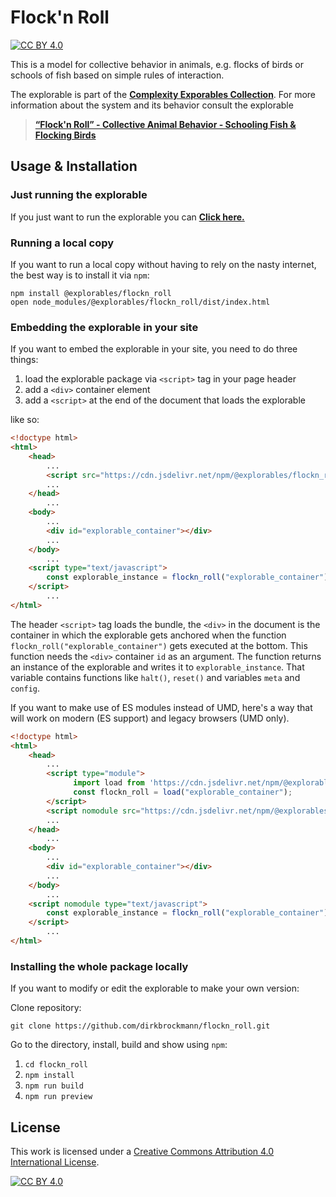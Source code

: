 [cc-by]: http://creativecommons.org/licenses/by/4.0/
[cc-by-image]: https://i.creativecommons.org/l/by/4.0/88x31.png
[cc-by-shield]: https://img.shields.io/badge/License-CC%20BY%204.0-lightgrey.svg

# Flock'n Roll

[![CC BY 4.0][cc-by-shield]][cc-by]

This is a model for collective behavior in animals, e.g. flocks of birds or schools of fish based on simple rules of interaction.

The explorable is part of the [**Complexity Exporables Collection**](https://www.complexity-explorables.org). For more information about the system and its behavior consult the explorable
> [**“Flock'n Roll” - Collective Animal Behavior - Schooling Fish & Flocking Birds**](https://www.complexity-explorables.org/explorables/flockn-roll)

## Usage & Installation

### Just running the explorable

If you just want to run the explorable you can [**Click here.**](https://raw.githack.com/dirkbrockmann/flockn_roll/main/dist/index.html)
 

### Running a local copy

If you want to run a local copy without having to rely on the nasty internet, the best way
is to install it via `npm`:

```shell
npm install @explorables/flockn_roll
open node_modules/@explorables/flockn_roll/dist/index.html 
```

### Embedding the explorable in your site

If you want to embed the explorable in your site, you need to do three things:

1. load the explorable package via `<script>` tag in your page header
2. add a `<div>` container element
3. add a `<script>` at the end of the document that loads the explorable
	
like so:

```html
<!doctype html>
<html>
	<head>
		...
		<script src="https://cdn.jsdelivr.net/npm/@explorables/flockn_roll/dist/index.umd.js"></script>
		...
	</head>
		...
	<body>
		...
	    <div id="explorable_container"></div>
		...
	</body>
		...
	<script type="text/javascript">
		const explorable_instance = flockn_roll("explorable_container")
	</script>
		...
</html>
```

The header `<script>` tag loads the bundle, the `<div>` in the document is the container in which the explorable gets anchored when the function `flockn_roll("explorable_container")` gets executed at the bottom. This function needs the `<div>` container `id` as an argument. The function returns an instance of the explorable and writes it to `explorable_instance`. That variable contains functions like `halt()`, `reset()` and variables `meta` and `config`.
	
If you want to make use of ES modules instead of UMD, here's a way that will work on modern (ES support) and legacy browsers (UMD only).

```html
<!doctype html>
<html>
	<head>
		...
	    <script type="module">
	  	      import load from 'https://cdn.jsdelivr.net/npm/@explorables/flockn_roll/dist/index.es.js';
	  	      const flockn_roll = load("explorable_container");
	    </script>
	    <script nomodule src="https://cdn.jsdelivr.net/npm/@explorables/flockn_roll/dist/index.umd.js"></script>	  
		...
	</head>
		...
	<body>
		...
	    <div id="explorable_container"></div>
		...
	</body>
		...
	<script nomodule type="text/javascript">
		const explorable_instance = flockn_roll("explorable_container")
	</script>
		...
</html>
```
	


### Installing the whole package locally

If you want to modify or edit the explorable to make your own version: 

Clone repository:

```shell
git clone https://github.com/dirkbrockmann/flockn_roll.git
```


Go to the directory, install, build and show using `npm`:

1. `cd flockn_roll`
2. `npm install`
3. `npm run build`
3. `npm run preview`

## License

This work is licensed under a
[Creative Commons Attribution 4.0 International License][cc-by].

[![CC BY 4.0][cc-by-image]][cc-by]


